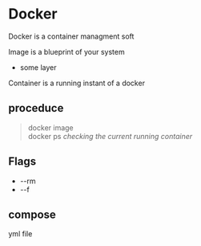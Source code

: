 # Docker 

Docker is a container managment soft

Image is a blueprint of your system 

- some layer 
  
Container is a running instant of a docker

## proceduce 

> docker image <br/>
> docker ps *checking the current running container*

## Flags

- --rm
- --f 

 ## compose 

 yml file
 